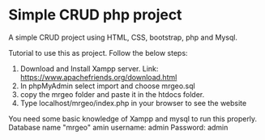 # Simple CRUD php project
A simple CRUD project using HTML, CSS, bootstrap, php and Mysql.


Tutorial to use this as project.
Follow the below steps:
 1. Download and Install Xampp server. Link: https://www.apachefriends.org/download.html
 2. In phpMyAdmin select import and choose mrgeo.sql
 3. copy the mrgeo folder and paste it in the htdocs folder.
 4. Type localhost/mrgeo/index.php in your browser to see the website
 
You need some basic knowledge of Xampp and mysql to run this properly.
Database name "mrgeo"
amin username: admin
Password: admin
